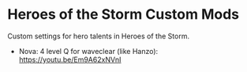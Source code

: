 # Heroes of the Storm Custom Mods
Custom settings for hero talents in Heroes of the Storm.

- Nova: 4 level Q for waveclear (like Hanzo): https://youtu.be/Em9A62xNVnI
